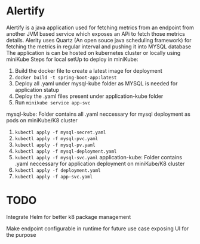 # Alertify

Alertify is a java application used for fetching metrics from an endpoint from another JVM based service which exposes an APi to fetch those metrics details. Alerity uses Quartz (An open souce java scheduling framework) for fetching the metrics in regular interval and pushing it into MYSQL database 
The application is can be hosted on kubernetes cluster or locally using miniKube 
Steps for local setUp to deploy in miniKube:
  1. Build the docker file to create a latest image for deployment
  2. `docker build -t spring-boot-app:latest`
  3. Deploy all .yaml under mysql-kube folder as MYSQL is needed for application statup
  4. Deploy the .yaml files present under application-kube folder
  5. Run `minikube service app-svc`

mysql-kube: Folder contains all .yaml neccessary for mysql deployment as pods on miniKube/K8 cluster 
  1. `kubectl apply -f mysql-secret.yaml`
  2. `kubectl apply -f mysql-pvc.yaml`
  3. `kubectl apply -f mysql-pv.yaml`
  4. `kubectl apply -f mysql-deployment.yaml`
  5. `kubectl apply -f mysql-svc.yaml`
application-kube: Folder contains .yaml neccessary for application deployment on miniKube/K8 cluster
  1. `kubectl apply -f deployment.yaml`
  2. `kubectl apply -f app-svc.yaml`



# TODO


Integrate Helm for better k8 package management

Make endpoint configurable in runtime for future use case exposing UI for the purpose
